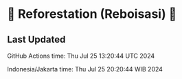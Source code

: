 
# 🌳 Reforestation (Reboisasi) 🌲

## Last Updated

GitHub Actions time: Thu Jul 25 13:20:44 UTC 2024

Indonesia/Jakarta time: Thu Jul 25 20:20:44 WIB 2024

